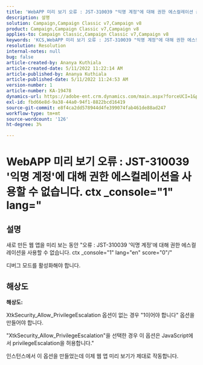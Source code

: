 ```yaml
---
title: 'WebAPP 미리 보기 오류 : JST-310039 "익명 계정"에 대해 권한 에스컬레이션 금지. ctx _console="1" lang="'
description: 설명
solution: Campaign,Campaign Classic v7,Campaign v8
product: Campaign,Campaign Classic v7,Campaign v8
applies-to: Campaign Classic,Campaign Classic v7,Campaign v8
keywords: 'KCS,WebAPP 미리 보기 오류 : JST-310039 "익명 계정"에 대해 권한 에스컬레이션 금지. ctx _console="1" lang="'
resolution: Resolution
internal-notes: null
bug: false
article-created-by: Ananya Kuthiala
article-created-date: 5/11/2022 11:22:14 AM
article-published-by: Ananya Kuthiala
article-published-date: 5/11/2022 11:24:53 AM
version-number: 1
article-number: KA-19478
dynamics-url: https://adobe-ent.crm.dynamics.com/main.aspx?forceUCI=1&pagetype=entityrecord&etn=knowledgearticle&id=d8560f95-1cd1-ec11-a7b5-0022480a8e40
exl-id: fbd66e8d-9a38-44a0-94f1-8822bcd16419
source-git-commit: e8f4ca2dd578944d4fe399074fab461de88ad247
workflow-type: tm+mt
source-wordcount: '126'
ht-degree: 3%

---
```


# WebAPP 미리 보기 오류 : JST-310039 &#39;익명 계정&#39;에 대해 권한 에스컬레이션을 사용할 수 없습니다. ctx _console=&quot;1&quot; lang=&quot;

## 설명


새로 만든 웹 앱을 미리 보는 동안 &quot;오류 : JST-310039 &#39;익명 계정&#39;에 대해 권한 에스컬레이션을 사용할 수 없습니다. ctx _console=&quot;1&quot; lang=&quot;en&quot; score=&quot;0&quot;/&quot;

디버그 모드를 활성화해야 합니다.


## 해상도


<b>해상도:</b>

XtkSecurity_Allow_PrivilegeEscalation 옵션이 없는 경우 &quot;1이어야 합니다&quot; 옵션을 만들어야 합니다.

&quot;XtkSecurity_Allow_PrivilegeEscalation&quot;을 선택한 경우 이 옵션은 JavaScript에서 privilegeEscalation을 허용합니다.&quot;

인스턴스에서 이 옵션을 만들었는데 이제 웹 앱 미리 보기가 제대로 작동합니다.
